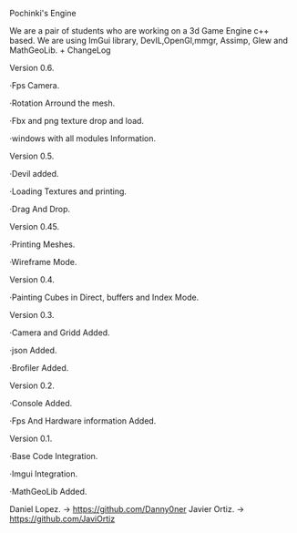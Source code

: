 Pochinki's Engine

We are a pair of students who are working on a 3d Game Engine c++ based.
We are using ImGui library, DevIL,OpenGl,mmgr, Assimp, Glew and MathGeoLib.
+
ChangeLog


Version 0.6.

·Fps Camera.

·Rotation Arround the mesh.

·Fbx and png texture drop and load.

·windows with all modules Information.


Version 0.5.

·Devil added.

·Loading Textures and printing.

·Drag And Drop.


Version 0.45.

·Printing Meshes.

·Wireframe Mode.


Version 0.4.

·Painting Cubes in Direct, buffers and Index Mode.


Version 0.3.

·Camera and Gridd Added.

·json Added.

·Brofiler Added.


Version 0.2.

·Console Added.

·Fps And Hardware information Added.

Version 0.1.

·Base Code Integration.

·Imgui Integration.

·MathGeoLib Added.



Daniel Lopez. -> https://github.com/Danny0ner
Javier Ortiz. -> https://github.com/JaviOrtiz
